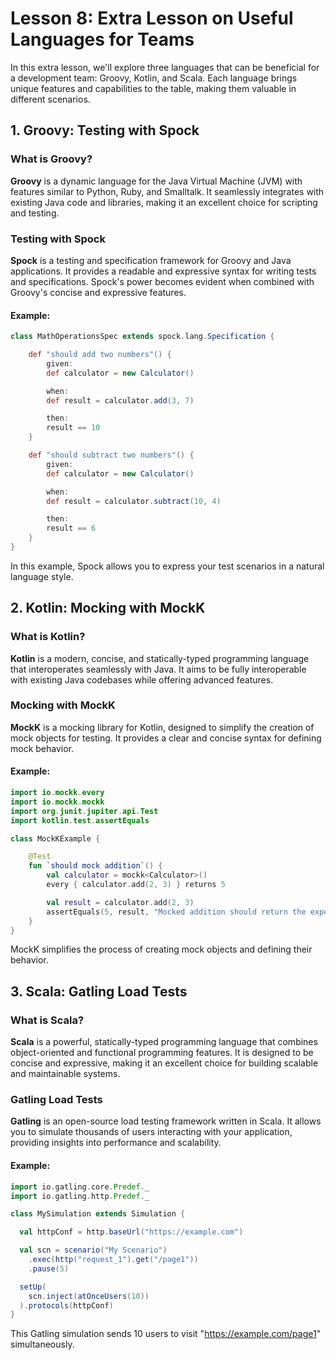 # Lesson 8: Extra Lesson on Useful Languages for Teams

In this extra lesson, we'll explore three languages that can be beneficial for a development team: Groovy, Kotlin, and Scala. Each language brings unique features and capabilities to the table, making them valuable in different scenarios.

## 1. Groovy: Testing with Spock

### What is Groovy?

**Groovy** is a dynamic language for the Java Virtual Machine (JVM) with features similar to Python, Ruby, and Smalltalk. It seamlessly integrates with existing Java code and libraries, making it an excellent choice for scripting and testing.

### Testing with Spock

**Spock** is a testing and specification framework for Groovy and Java applications. It provides a readable and expressive syntax for writing tests and specifications. Spock's power becomes evident when combined with Groovy's concise and expressive features.

#### Example:

```groovy
class MathOperationsSpec extends spock.lang.Specification {

    def "should add two numbers"() {
        given:
        def calculator = new Calculator()

        when:
        def result = calculator.add(3, 7)

        then:
        result == 10
    }

    def "should subtract two numbers"() {
        given:
        def calculator = new Calculator()

        when:
        def result = calculator.subtract(10, 4)

        then:
        result == 6
    }
}
```

In this example, Spock allows you to express your test scenarios in a natural language style.

## 2. Kotlin: Mocking with MockK

### What is Kotlin?

**Kotlin** is a modern, concise, and statically-typed programming language that interoperates seamlessly with Java. It aims to be fully interoperable with existing Java codebases while offering advanced features.

### Mocking with MockK

**MockK** is a mocking library for Kotlin, designed to simplify the creation of mock objects for testing. It provides a clear and concise syntax for defining mock behavior.

#### Example:

```kotlin
import io.mockk.every
import io.mockk.mockk
import org.junit.jupiter.api.Test
import kotlin.test.assertEquals

class MockKExample {

    @Test
    fun `should mock addition`() {
        val calculator = mockk<Calculator>()
        every { calculator.add(2, 3) } returns 5

        val result = calculator.add(2, 3)
        assertEquals(5, result, "Mocked addition should return the expected result")
    }
}
```

MockK simplifies the process of creating mock objects and defining their behavior.

## 3. Scala: Gatling Load Tests

### What is Scala?

**Scala** is a powerful, statically-typed programming language that combines object-oriented and functional programming features. It is designed to be concise and expressive, making it an excellent choice for building scalable and maintainable systems.

### Gatling Load Tests

**Gatling** is an open-source load testing framework written in Scala. It allows you to simulate thousands of users interacting with your application, providing insights into performance and scalability.

#### Example:

```scala
import io.gatling.core.Predef._
import io.gatling.http.Predef._

class MySimulation extends Simulation {

  val httpConf = http.baseUrl("https://example.com")

  val scn = scenario("My Scenario")
    .exec(http("request_1").get("/page1"))
    .pause(5)

  setUp(
    scn.inject(atOnceUsers(10))
  ).protocols(httpConf)
}
```

This Gatling simulation sends 10 users to visit "https://example.com/page1" simultaneously.